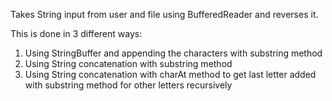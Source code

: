 Takes String input from user and file using BufferedReader and reverses it.

This is done in 3 different ways:
  1. Using StringBuffer and appending the characters with substring method
  2. Using String concatenation with substring method
  3. Using String concatenation with charAt method to get last letter added with substring method for other letters recursively
